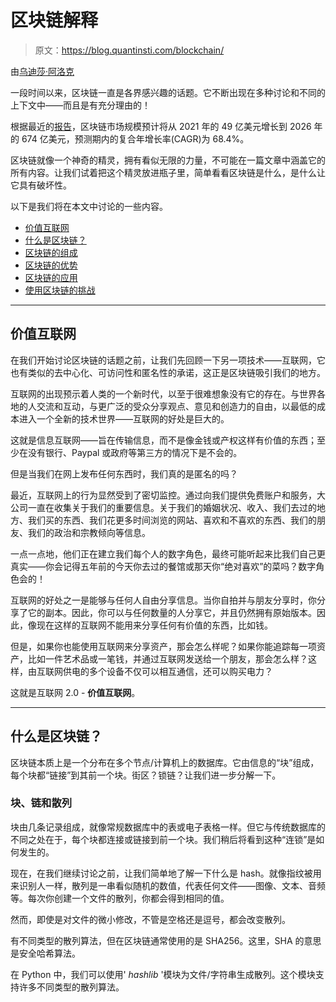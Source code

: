 # 区块链解释

> 原文：<https://blog.quantinsti.com/blockchain/>

由[乌迪莎·阿洛克](http://www.linkedin.com/in/udisha-alok)

一段时间以来，区块链一直是各界感兴趣的话题。它不断出现在多种讨论和不同的上下文中——而且是有充分理由的！

根据最近的[报告](https://www.marketsandmarkets.com/Market-Reports/blockchain-technology-market-90100890.html#:~:text=%5B441%20Pages%20Report%5D%20The%20Blockchain,68.4%25%20during%20the%20forecast%20period.)，区块链市场规模预计将从 2021 年的 49 亿美元增长到 2026 年的 674 亿美元，预测期内的复合年增长率(CAGR)为 68.4%。

区块链就像一个神奇的精灵，拥有看似无限的力量，不可能在一篇文章中涵盖它的所有内容。让我们试着把这个精灵放进瓶子里，简单看看区块链是什么，是什么让它具有破坏性。

以下是我们将在本文中讨论的一些内容。

*   [价值互联网](#internet-of-value)
*   [什么是区块链？](#what-is-blockchain)
*   [区块链的组成](#components-of-a-blockchain)
*   [区块链的优势](#strengths-of-blockchain)
*   [区块链的应用](#applications-of-blockchain)
*   [使用区块链的挑战](#challenges-of-using-blockchain)

* * *

## 价值互联网

在我们开始讨论区块链的话题之前，让我们先回顾一下另一项技术——互联网，它也有类似的去中心化、可访问性和匿名性的承诺，这正是区块链吸引我们的地方。

互联网的出现预示着人类的一个新时代，以至于很难想象没有它的存在。与世界各地的人交流和互动，与更广泛的受众分享观点、意见和创造力的自由，以最低的成本进入一个全新的技术世界——互联网的好处是巨大的。

这就是信息互联网——旨在传输信息，而不是像金钱或产权这样有价值的东西；至少在没有银行、Paypal 或政府等第三方的情况下是不会的。

但是当我们在网上发布任何东西时，我们真的是匿名的吗？

最近，互联网上的行为显然受到了密切监控。通过向我们提供免费账户和服务，大公司一直在收集关于我们的重要信息。关于我们的婚姻状况、收入、我们去过的地方、我们买的东西、我们花更多时间浏览的网站、喜欢和不喜欢的东西、我们的朋友、我们的政治和宗教倾向等信息。

一点一点地，他们正在建立我们每个人的数字角色，最终可能听起来比我们自己更真实——你会记得五年前的今天你去过的餐馆或那天你“绝对喜欢”的菜吗？数字角色会的！

互联网的好处之一是能够与任何人自由分享信息。当你自拍并与朋友分享时，你分享了它的副本。因此，你可以与任何数量的人分享它，并且仍然拥有原始版本。因此，像现在这样的互联网不能用来分享任何有价值的东西，比如钱。

但是，如果你也能使用互联网来分享资产，那会怎么样呢？如果你能追踪每一项资产，比如一件艺术品或一笔钱，并通过互联网发送给一个朋友，那会怎么样？这样，由互联网供电的多个设备不仅可以相互通信，还可以购买电力？

这就是互联网 2.0 - **价值互联网**。

* * *

## 什么是区块链？

区块链本质上是一个分布在多个节点/计算机上的数据库。它由信息的“块”组成，每个块都“链接”到其前一个块。街区？锁链？让我们进一步分解一下。

### 块、链和散列

块由几条记录组成，就像常规数据库中的表或电子表格一样。但它与传统数据库的不同之处在于，每个块都连接或链接到前一个块。我们稍后将看到这种“连锁”是如何发生的。

现在，在我们继续讨论之前，让我们简单地了解一下什么是 hash。就像指纹被用来识别人一样，散列是一串看似随机的数值，代表任何文件——图像、文本、音频等。每次你创建一个文件的散列，你都会得到相同的值。

然而，即使是对文件的微小修改，不管是空格还是逗号，都会改变散列。

有不同类型的散列算法，但在区块链通常使用的是 SHA256。这里，SHA 的意思是安全哈希算法。

在 Python 中，我们可以使用' *hashlib* '模块为文件/字符串生成散列。这个模块支持许多不同类型的散列算法。